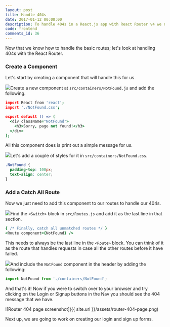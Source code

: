 ```yaml
---
layout: post
title: Handle 404s
date: 2017-01-12 00:00:00
description: To handle 404s in a React.js app with React Router v4 we need to set up a catch all Route at the bottom of our Switch block. A catch all Route does not have a path prop and responds to all routes.
code: frontend
comments_id: 36
---
```


Now that we know how to handle the basic routes; let's look at handling 404s with the React Router.

### Create a Component

Let's start by creating a component that will handle this for us.

<img class="code-marker" src="{{ site.url }}/assets/s.png" />Create a new component at `src/containers/NotFound.js` and add the following.

``` coffee
import React from 'react';
import './NotFound.css';

export default () => (
  <div className="NotFound">
    <h3>Sorry, page not found!</h3>
  </div>
);
```

All this component does is print out a simple message for us.

<img class="code-marker" src="{{ site.url }}/assets/s.png" />Let's add a couple of styles for it in `src/containers/NotFound.css`.

``` css
.NotFound {
  padding-top: 100px;
  text-align: center;
}
```

### Add a Catch All Route

Now we just need to add this component to our routes to handle our 404s.

<img class="code-marker" src="{{ site.url }}/assets/s.png" />Find the `<Switch>` block in `src/Routes.js` and add it as the last line in that section.

``` coffee
{ /* Finally, catch all unmatched routes */ }
<Route component={NotFound} />
```

This needs to always be the last line in the `<Route>` block. You can think of it as the route that handles requests in case all the other routes before it have failed.

<img class="code-marker" src="{{ site.url }}/assets/s.png" />And include the `NotFound` component in the header by adding the following:

``` javascript
import NotFound from './containers/NotFound';
```

And that's it! Now if you were to switch over to your browser and try clicking on the Login or Signup buttons in the Nav you should see the 404 message that we have.

![Router 404 page screenshot]({{ site.url }}/assets/router-404-page.png)

Next up, we are going to work on creating our login and sign up forms.
